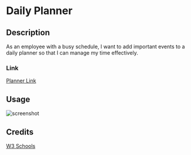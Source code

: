 # Daily Planner

## Description

As an employee with a busy schedule, I want to add important events to a daily planner so that I can manage my time effectively.

### Link
[Planner Link](https://glanctot.github.io/daily-planner/)

## Usage
![screenshot](https://user-images.githubusercontent.com/91084910/141653174-0aec1908-ef21-4960-ac66-e49983692801.JPG)

## Credits
[W3 Schools](https://www.w3schools.com/)

